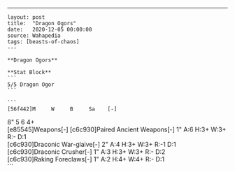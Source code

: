 ---
    layout: post
    title:  "Dragon Ogors"
    date:   2020-12-05 00:00:00
    source: Wahapedia
    tags: [beasts-of-chaos]
    ---
    
    **Dragon Ogors**
    
    **Stat Block**
    ```
    5/5 Dragon Ogor
    ```
    
    ```
    [56f442]M     W     B     Sa    [-]
8"    5     6     4+    
[e85545]Weapons[-]
[c6c930]Paired Ancient Weapons[-]
1"     A:6    H:3+   W:3+   R:-    D:1   
[c6c930]Draconic War-glaive[-]
2"     A:4    H:3+   W:3+   R:-1   D:1   
[c6c930]Draconic Crusher[-]
1"     A:3    H:3+   W:3+   R:-    D:2   
[c6c930]Raking Foreclaws[-]
1"     A:2    H:4+   W:4+   R:-    D:1   
    ```
    
    
    